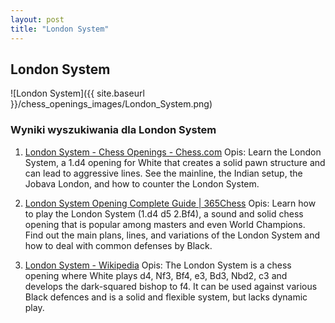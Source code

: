 ```yaml
---
layout: post
title: "London System"
---
```


## London System
![London System]({{ site.baseurl }}/chess_openings_images/London_System.png)

### Wyniki wyszukiwania dla London System
1. [London System - Chess Openings - Chess.com](https://www.chess.com/openings/London-System)
   Opis: Learn the London System, a 1.d4 opening for White that creates a solid pawn structure and can lead to aggressive lines. See the mainline, the Indian setup, the Jobava London, and how to counter the London System.

2. [London System Opening Complete Guide | 365Chess](https://www.365chess.com/chess-openings/London-System)
   Opis: Learn how to play the London System (1.d4 d5 2.Bf4), a sound and solid chess opening that is popular among masters and even World Champions. Find out the main plans, lines, and variations of the London System and how to deal with common defenses by Black.

3. [London System - Wikipedia](https://en.wikipedia.org/wiki/London_System)
   Opis: The London System is a chess opening where White plays d4, Nf3, Bf4, e3, Bd3, Nbd2, c3 and develops the dark-squared bishop to f4. It can be used against various Black defences and is a solid and flexible system, but lacks dynamic play.